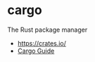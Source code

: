 # cargo

The Rust package manager

- https://crates.io/
- [Cargo Guide](http://doc.crates.io/guide.html)

